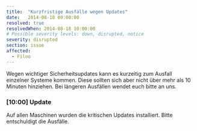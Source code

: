 ```yaml
---
title:  "Kurzfristige Ausfälle wegen Updates"
date:   2014-08-18 09:00:00
resolved: true
resolvedWhen: 2014-08-18 10:00:00
# Possible severity levels: down, disrupted, notice
severity: disrupted
section: issue
affected:
  - Filoo
---
```


Wegen wichtiger Sicherheitsupdates kann es kurzeitig zum Ausfall einzelner Systeme kommen. Diese sollten sich aber nicht über mehr als 10 Minuten hinziehen.
Bei längeren Ausfällen wendet euch bitte an uns.

### [10:00] Update

Auf allen Maschinen wurden die kritischen Updates installiert. Bitte entschuldigt die Ausfälle.

